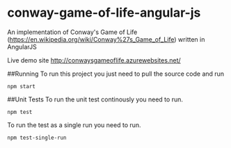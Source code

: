 # conway-game-of-life-angular-js
An implementation of Conway's Game of Life (https://en.wikipedia.org/wiki/Conway%27s_Game_of_Life) written in AngularJS 

Live demo site http://conwaysgameoflife.azurewebsites.net/

##Running
To run this project you just need to pull the source code and run
```
npm start
```

##Unit Tests
To run the unit test continously you need to run.
```
npm test
```

To run the test as a single run you need to run.
```
npm test-single-run
```
